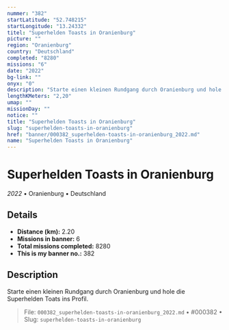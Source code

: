 ```yaml
---
nummer: "382"
startLatitude: "52.748215"
startLongitude: "13.24332"
titel: "Superhelden Toasts in Oranienburg"
picture: ""
region: "Oranienburg"
country: "Deutschland"
completed: "8280"
missions: "6"
date: "2022"
bg-link: ""
onyx: "0"
description: "Starte einen kleinen Rundgang durch Oranienburg und hole die Superhelden Toats ins Profil."
lengthKMeters: "2,20"
umap: ""
missionDay: ""
notice: ""
title: "Superhelden Toasts in Oranienburg"
slug: "superhelden-toasts-in-oranienburg"
href: "banner/000382_superhelden-toasts-in-oranienburg_2022.md"
name: "Superhelden Toasts in Oranienburg"
---
```

# Superhelden Toasts in Oranienburg

*2022* • Oranienburg • Deutschland





## Details
- **Distance (km):** 2.20
- **Missions in banner:** 6
- **Total missions completed:** 8280
- **This is my banner no.:** 382



## Description
Starte einen kleinen Rundgang durch Oranienburg und hole die Superhelden Toats ins Profil.




> File: `000382_superhelden-toasts-in-oranienburg_2022.md`
> • #000382
> • Slug: `superhelden-toasts-in-oranienburg`
